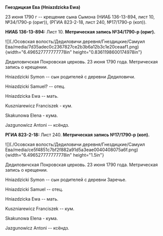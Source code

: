 **Гнездицкая Ева (Hniazdzicka Ewa)**

23 июня 1790 г -- крещение сына Сымона (НИАБ 136-13-894, лист 10,
№34/1790-р (ориг)), (РГИА 823-2-18, лист 240, №17/1790-р (коп)).

**НИАБ 136-13-894:** Лист 10. **Метрическая запись №34/1790-р (ориг).**

![](./Осовская волость/Дедиловичи деревня/Гнездицкие/Самуил Ева/media/7d35adec0c2367827ce2b3b6a12b3c1e20ceaaf1.png){width="6.496527777777778in"
height="0.8361198600174978in"}

Дедиловичская Покровская церковь. 23 июня 1790 года. Метрическая запись
о крещении.

Hniazdzicki Symon -- сын родителей с деревни Дедиловичи.

Hniazdzicki Samuel? -- отец.

Hniazdzicka Ewa -- мать.

Kuszniarewicz Franciszek - кум.

Skakunowa Elena - кума.

Jazgunowicz Antoni -- ксёндз.

**РГИА 823-2-18:** Лист 240. **Метрическая запись №17/1790-р (коп).**

![](./Осовская волость/Дедиловичи деревня/Гнездицкие/Самуил Ева/media/ce5f4851c7bf2f882a91d5a3eae0040408075a6f.png){width="6.496527777777778in"
height="1.5in"}

Дедиловичская Покровская церковь. 23 июня 1790 года. Метрическая запись
о крещении.

Hniazdzicki Symon -- сын родителей с деревни Заречье.

Hniazdzicki Samuel -- отец.

Hniazdzicka Ewa -- мать.

Kuszniarewicz Franciszek -- кум.

Skakunowa Elena - кума.

Jazgunowicz Antoni -- ксёндз.
